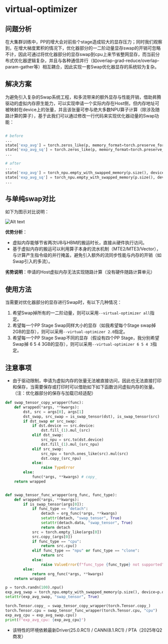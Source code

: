 # virtual-optimizer

## 问题分析

在大集群训练中，PP的增大会对前些个stage造成较大的显存压力；同时我们观察到，在增大梯度累积的情况下，优化器部分的一二阶动量显存swap的开销可忽略不计，因此可通过将优化器部分的显存swap到cpu上来节省整网显存，而当前分布式优化器逻辑复杂，并且与各种通信并行（如overlap-grad-reduce/overlap-param-gather等）相互耦合，因此实现一套Swap优化器显存的系统较为复杂。

## 解决方案
为避免引入复杂的Swap系统工程，和多流带来的额外显存与性能开销，借助昇腾驱动的虚拟内存原生能力，可以实现申请一个实际内存在Host侧，但内存地址可被映射在device上的张量，并且该张量可参与绝大多数NPU算子计算（除涉及随路计算的算子），基于此我们可以通过修改一行代码来实现优化器动量的Swap功能：

```python

# before
...
state['exp_avg'] = torch.zeros_like(p, memory_format=torch.preserve_format)
state['exp_avg_sq'] = torch.zeros_like(p, memory_format=torch.preserve_format)
...

# after
...
state['exp_avg'] = torch_npu.empty_with_swapped_memory(p.size(), device=p.device)
state['exp_avg_sq'] = torch_npu.empty_with_swapped_memory(p.size(), device=p.device)
...
```


## 与单纯swap对比

如下为图示对比说明：

![Alt text](../../sources/images/virtual-optimizer.png)

**优势分析**：
- 虚拟内存能够节省两次UB与HBM的搬运时长，直接从硬件执行访问。
- 基于虚拟内存的搬运可以利用算子本身的流水机制（MTE2/MTE3/Vector），与计算产生指令级的并行掩盖，避免引入额外的流同步性能与内存的开销（如Swap引入的多流）。

**劣势说明**：申请的Host虚拟内存无法实现随路计算（没有硬件随路计算单元）


## 使用方法

当需要对优化器部分的显存进行Swap时，有以下几种情况：

1. 希望Swap掉所有的一二阶动量，则可以采用`--virtual-optimizer all`指定。
2. 希望每一个PP Stage Swap同样大小的显存（如我希望每个Stage swap掉2GB的显存），则可以采用`--virtual-optimizer 2.0`指定。
3. 希望每一个PP Stage Swap不同的显存（假设有四个PP Stage，我分别希望Swap掉 6 5 4 3GB的显存），则可以采用`--virtual-optimizer 6 5 4 3`指定。


## 注意事项

- 由于驱动限制，申请为虚拟内存的张量无法被直接访问，因此也无法直接打印和保存，当需要保存或打印时可以借助如下如下函数访问虚拟内存的张量。（注：优化器部分的保存与加载已经适配）

```python
def swap_tensor_copy_wrapper(func):
    def wrapped(*args, **kwargs):
        dst, src = args[0], args[1]
        dst_swap, src_swap = is_swap_tensor(dst), is_swap_tensor(src)
        if dst_swap or src_swap:
            if dst.device == src.device:
                dst.fill_(1).mul_(src)
            elif dst_swap:
                src_npu = src.to(dst.device)
                dst.fill_(1).mul_(src_npu)
            elif src_swap:
                src_npu = torch.ones_like(src).mul(src)
                dst.copy_(src_npu)
            else:
                raise TypeError
        else:
            func(*args, **kwargs) # copy_
    return wrapped


def swap_tensor_func_wrapper(org_func, func_type):
    def wrapped(*args, **kwargs):
        if is_swap_tensor(args[0]):
            if func_type == "detach":
                detach = org_func(*args, **kwargs)
                setattr(detach, "swap_tensor", True)
                setattr(detach.data, "swap_tensor", True)
                return detach
            src = torch.empty_like(args[0])
            src.copy_(args[0])
            if func_type == "cpu":
                return src.cpu()
            elif func_type == "npu" or func_type == "clone":
                return src
            else:
                raise ValueError(f"func_type {func_type} not supported")
        else:
            return org_func(*args, **kwargs)
    return wrapped

p = torch.randn(100).npu()
exp_avg_swap = torch_npu.empty_with_swapped_memory(p.size(), device=p.device)
setattr(exp_avg_swap, "swap_tensor", True)

torch.Tensor.copy_ = swap_tensor_copy_wrapper(torch.Tensor.copy_)
torch.Tensor.cpu = swap_tensor_func_wrapper(torch.Tensor.cpu, "cpu")
exp_avg_cpu = exp_avg_swap.cpu()
print(f"exp_avg_cpu: {exp_avg_cpu}")
```

- 该特性的环境依赖最新Driver(25.0.RC1) / CANN(8.1.RC1) / PTA（2025年Q2商发）
